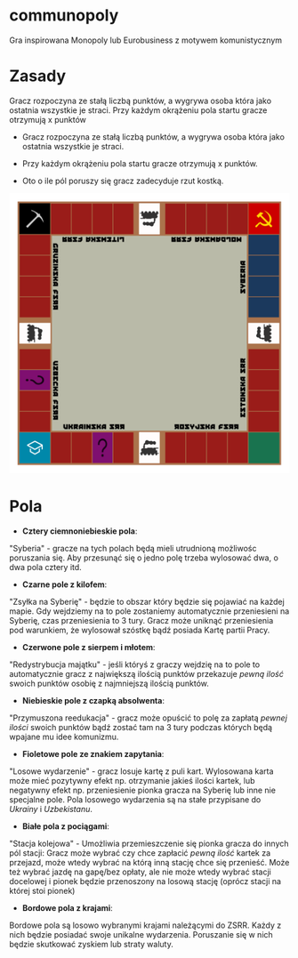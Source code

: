 # communopoly
Gra inspirowana Monopoly lub Eurobusiness z motywem komunistycznym

# Zasady

Gracz rozpoczyna ze stałą liczbą punktów, a wygrywa osoba która jako ostatnia wszystkie je straci.
Przy każdym okrążeniu pola startu gracze otrzymują x punktów

* Gracz rozpoczyna ze stałą liczbą punktów, a wygrywa osoba która jako ostatnia wszystkie je straci.

* Przy każdym okrążeniu pola startu gracze otrzymują x punktów.

* Oto o ile pól poruszy się gracz zadecyduje rzut kostką.

![Prototyp planszy](./svg/plansza.svg)

# Pola
* **Cztery ciemnoniebieskie pola**:

"Syberia" - gracze na tych polach będą mieli utrudnioną możliwośc poruszania się.
Aby przesunąć się o jedno polę trzeba wylosować dwa, o dwa pola cztery itd.


* **Czarne pole z kilofem**:

"Zsyłka na Syberię" - będzie to obszar który będzie się pojawiać na każdej mapie.
Gdy wejdziemy na to pole zostaniemy automatycznie przeniesieni na Syberię, czas przeniesienia to 3 tury.
Gracz może uniknąć przeniesienia pod warunkiem, że wylosował szóstkę bądź posiada Kartę partii Pracy.


* **Czerwone pole z sierpem i młotem**:

"Redystrybucja majątku" - jeśli któryś z graczy wejdzię na to pole to automatycznie gracz z największą ilością punktów przekazuje *pewną ilość* swoich punktów osobię z najmniejszą ilością punktów.


* **Niebieskie pole z czapką absolwenta**:

"Przymuszona reedukacja" - gracz może opuścić to polę za zapłatą *pewnej ilości* swoich punktów bądź zostać tam na 3 tury podczas których będą wpajane mu idee komunizmu.


* **Fioletowe pole ze znakiem zapytania**:

"Losowe wydarzenie" - gracz losuje kartę z puli kart. Wylosowana karta może mieć pozytywny efekt np. otrzymanie jakieś ilości kartek, lub negatywny efekt np. przeniesienie pionka gracza na Syberię lub inne nie specjalne pole.
Pola losowego wydarzenia są na stałe przypisane do *Ukrainy* i *Uzbekistanu*.


* **Białe pola z pociągami**:

"Stacja kolejowa" - Umożliwia przemieszczenie się pionka gracza do innych pól stacji:
Gracz może wybrać czy chce zapłacić *pewną ilość* kartek za przejazd, może wtedy wybrać na którą inną stację chce się przenieść.
Może też wybrać jazdę na gapę/bez opłaty, ale nie może wtedy wybrać stacji docelowej i pionek będzie przenoszony na losową stację (oprócz stacji na której stoi pionek)


* **Bordowe pola z krajami**:

Bordowe pola są losowo wybranymi krajami należącymi do ZSRR. Każdy z nich będzie posiadać swoje unikalne wydarzenia. Poruszanie się w nich będzie skutkować zyskiem lub straty waluty.

